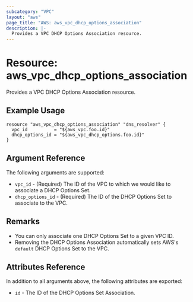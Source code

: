 ```yaml
---
subcategory: "VPC"
layout: "aws"
page_title: "AWS: aws_vpc_dhcp_options_association"
description: |-
  Provides a VPC DHCP Options Association resource.
---
```


# Resource: aws_vpc_dhcp_options_association

Provides a VPC DHCP Options Association resource.

## Example Usage

```hcl
resource "aws_vpc_dhcp_options_association" "dns_resolver" {
  vpc_id          = "${aws_vpc.foo.id}"
  dhcp_options_id = "${aws_vpc_dhcp_options.foo.id}"
}
```

## Argument Reference

The following arguments are supported:

* `vpc_id` - (Required) The ID of the VPC to which we would like to associate a DHCP Options Set.
* `dhcp_options_id` - (Required) The ID of the DHCP Options Set to associate to the VPC.

## Remarks
* You can only associate one DHCP Options Set to a given VPC ID.
* Removing the DHCP Options Association automatically sets AWS's `default` DHCP Options Set to the VPC.

## Attributes Reference

In addition to all arguments above, the following attributes are exported:

* `id` - The ID of the DHCP Options Set Association.
